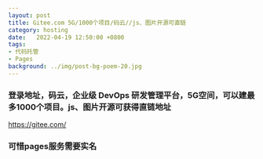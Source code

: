 ```yaml
---
layout: post
title: Gitee.com 5G/1000个项目/码云//js、图片开源可直链
category: hosting
date:   2022-04-19 12:50:00 +0800
tags:
- 代码托管
- Pages
background: ../img/post-bg-poem-20.jpg
---
```



### 登录地址，码云，企业级 DevOps 研发管理平台，5G空间，可以建最多1000个项目。js、图片开源可获得直链地址<br>
https://gitee.com/

### 可惜pages服务需要实名<br>
